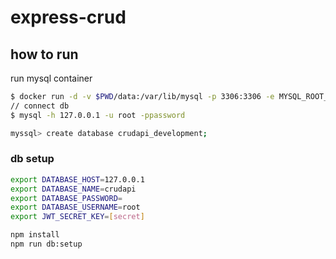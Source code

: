 # express-crud


## how to run

run mysql container

```bash
$ docker run -d -v $PWD/data:/var/lib/mysql -p 3306:3306 -e MYSQL_ROOT_PASSWORD=password mysql-ja
// connect db
$ mysql -h 127.0.0.1 -u root -ppassword

myssql> create database crudapi_development;
```


### db setup

```bash
export DATABASE_HOST=127.0.0.1
export DATABASE_NAME=crudapi
export DATABASE_PASSWORD=
export DATABASE_USERNAME=root
export JWT_SECRET_KEY=[secret]

npm install
npm run db:setup
```

